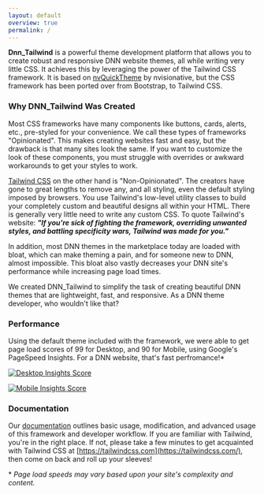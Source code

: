 ```yaml
---
layout: default
overview: true
permalink: /
---
```


**Dnn_Tailwind** is a powerful theme development platform that allows you to create robust and responsive DNN website themes, all while writing very little CSS. It achieves this by leveraging the power of the Tailwind CSS framework. It is based on [nvQuickTheme](https://www.nvquicktheme.com/) by nvisionative, but the CSS framework has been ported over from Bootstrap, to Tailwind CSS.

### Why DNN_Tailwind Was Created

Most CSS frameworks have many components like buttons, cards, alerts, etc., pre-styled for your convenience. We call these types of frameworks "Opinionated". This makes creating websites fast and easy, but the drawback is that many sites look the same. If you want to customize the look of these components, you must struggle with overrides or awkward workarounds to get your styles to work.

[Tailwind CSS](https://tailwindcss.com/) on the other hand is "Non-Opinionated". The creators have gone to great lengths to remove any, and all styling, even the default styling imposed by browsers. You use Tailwind's low-level utility classes to build your completely custom and beautiful designs all within your HTML. There is generally very little need to write any custom CSS. To quote Tailwind's website: _**"If you're sick of fighting the framework, overriding unwanted styles, and battling specificity wars, Tailwind was made for you."**_

In addition, most DNN themes in the marketplace today are loaded with bloat, which can make theming a pain, and for someone new to DNN, almost impossible. This bloat also vastly decreases your DNN site's performance while increasing page load times.

We created DNN_Tailwind to simplify the task of creating beautiful DNN themes that are lightweight, fast, and responsive. As a DNN theme developer, who wouldn't like that?

### Performance

Using the default theme included with the framework, we were able to get page load scores of 99 for Desktop, and 90 for Mobile, using Google's PageSpeed Insights. For a DNN website, that's fast perfromance!\*

<a href="../images/Desktop-Insights.png"><img src="../images/Desktop-Insights-thumb.png" alt="Desktop Insights Score" /></a>

<a href="../images/Mobile-Insights.png"><img src="../images/Mobile-Insights-thumb.png" alt="Mobile Insights Score" /></a>

### Documentation

Our [documentation](https://skrantzman.github.io/DNN_Tailwind/) outlines basic usage, modification, and advanced usage of this framework and developer workflow. If you are familiar with Tailwind, you're in the right place. If not, please take a few minutes to get acquainted with Tailwind CSS at [https://tailwindcss.com](https://tailwindcss.com/), then come on back and roll up your sleeves!

\* _Page load speeds may vary based upon your site's complexity and content._

